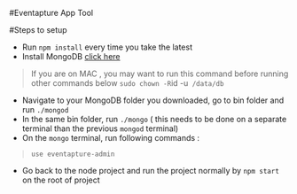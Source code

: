 #Eventapture App Tool

#Steps to setup

- Run `npm install` every time you take the latest
- Install MongoDB [click here](https://www.mongodb.com/download-center#enterprise)

> If you are on MAC , you may want to run this command before running other commands below
 ` sudo chown -R `id -u` /data/db`

- Navigate to your MongoDB folder you downloaded, go to bin folder and run `./mongod`
- In the same bin folder, run `./mongo` ( this needs to be done on a separate terminal than the previous `mongod` terminal)
- On the `mongo` terminal, run following commands :

> `use eventapture-admin`


- Go back to the node project and run the project normally by
`npm start` on the root of project
